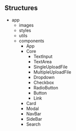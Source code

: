## Structures

- app
  - images
  - styles
  - utils
  - components
    - App
    - Core
      - TextInput
      - TextArea
      - SingleUploadFile
      - MultipleUploadFile
      - Dropdown
      - Checkbox
      - RadioButton
      - Button
      - Link
    - Card
    - Modal
    - NavBar
    - SideBar
    - Search